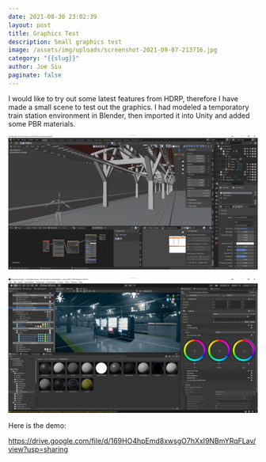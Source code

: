 ```yaml
---
date: 2021-08-30 23:02:39
layout: post
title: Graphics Test
description: Small graphics test
image: /assets/img/uploads/screenshot-2021-09-07-213716.jpg
category: "{{slug}}"
author: Joe Siu
paginate: false
---
```

I would like to try out some latest features from HDRP, therefore I have made a small scene to test out the graphics. I had modeled a temporatory train station environment in Blender, then imported it into Unity and added some PBR materials.

![](/assets/img/uploads/screenshot-2021-09-07-214611.jpg)

![](/assets/img/uploads/screenshot-2021-09-07-214247.jpg)

Here is the demo:

<https://drive.google.com/file/d/169HO4hpEmd8xwsgO7hXxI9NBmYRqFLav/view?usp=sharing>